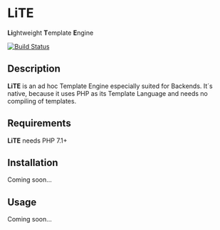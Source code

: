 # LiTE
**Li**ghtweight **T**emplate **E**ngine

[![Build Status](https://travis-ci.org/tpawl/LiTE.svg?branch=master)](https://travis-ci.org/tpawl/LiTE)
## Description
**LiTE** is an ad hoc Template Engine especially suited for Backends. It´s native, because it uses PHP as its Template Language and needs no compiling of templates.
## Requirements
**LiTE** needs PHP 7.1+
## Installation
Coming soon...
## Usage
Coming soon...
